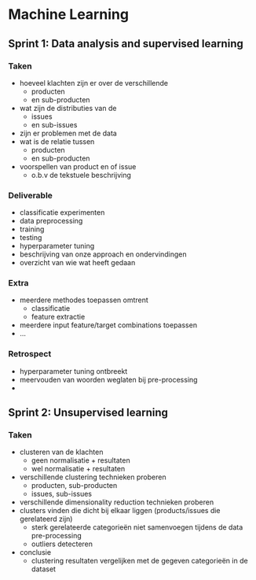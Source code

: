 # Machine Learning

## Sprint 1: Data analysis and supervised learning
### Taken
- hoeveel klachten zijn er over de verschillende
    - producten
    - en sub-producten
- wat zijn de distributies van de 
    - issues
    - en sub-issues
- zijn er problemen met de data
- wat is de relatie tussen 
    - producten
    - en sub-producten 
- voorspellen van product en of issue
    - o.b.v de tekstuele beschrijving

### Deliverable
- classificatie experimenten
- data preprocessing
- training
- testing
- hyperparameter tuning
- beschrijving van onze approach en ondervindingen
- overzicht van wie wat heeft gedaan

### Extra
- meerdere methodes toepassen omtrent
    - classificatie
    - feature extractie
- meerdere input feature/target combinations toepassen
- ...

### Retrospect
- hyperparameter tuning ontbreekt
- meervouden van woorden weglaten bij pre-processing
- 

## Sprint 2: Unsupervised learning
### Taken
- clusteren van de klachten
    - geen normalisatie + resultaten
    - wel normalisatie + resultaten
- verschillende clustering technieken proberen
    - producten, sub-producten
    - issues, sub-issues
- verschillende dimensionality reduction technieken proberen
- clusters vinden die dicht bij elkaar liggen (products/issues die gerelateerd zijn)
    - sterk gerelateerde categorieën niet samenvoegen tijdens de data pre-processing
    - outliers detecteren
- conclusie
    - clustering resultaten vergelijken met de gegeven categorieën in de dataset
